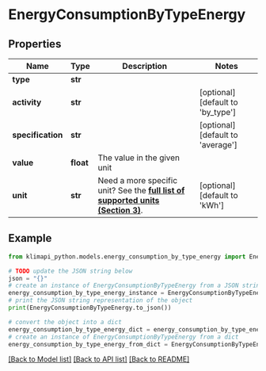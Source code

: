# EnergyConsumptionByTypeEnergy


## Properties

Name | Type | Description | Notes
------------ | ------------- | ------------- | -------------
**type** | **str** |  | 
**activity** | **str** |  | [optional] [default to 'by_type']
**specification** | **str** |  | [optional] [default to 'average']
**value** | **float** | The value in the given unit | 
**unit** | **str** | Need a more specific unit? See the **[full list of supported units (Section 3)](https://convert.js.org/types/_unitsbymeasureraw)**. | [optional] [default to 'kWh']

## Example

```python
from klimapi_python.models.energy_consumption_by_type_energy import EnergyConsumptionByTypeEnergy

# TODO update the JSON string below
json = "{}"
# create an instance of EnergyConsumptionByTypeEnergy from a JSON string
energy_consumption_by_type_energy_instance = EnergyConsumptionByTypeEnergy.from_json(json)
# print the JSON string representation of the object
print(EnergyConsumptionByTypeEnergy.to_json())

# convert the object into a dict
energy_consumption_by_type_energy_dict = energy_consumption_by_type_energy_instance.to_dict()
# create an instance of EnergyConsumptionByTypeEnergy from a dict
energy_consumption_by_type_energy_from_dict = EnergyConsumptionByTypeEnergy.from_dict(energy_consumption_by_type_energy_dict)
```
[[Back to Model list]](../README.md#documentation-for-models) [[Back to API list]](../README.md#documentation-for-api-endpoints) [[Back to README]](../README.md)



